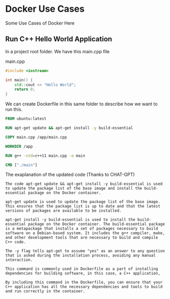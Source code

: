# Docker Use Cases

Some Use Cases of Docker Here

## Run C++ Hello World Application

In a project root folder. We have this main.cpp file

main.cpp
```cpp
#include <iostream>

int main() {
    std::cout << "Hello World";
    return 0;
}
```

We can create Dockerfile in this same folder to describe how we want to run this.

```dockerfile
FROM ubuntu:latest

RUN apt-get update && apt-get install -y build-essential

COPY main.cpp /app/main.cpp

WORKDIR /app

RUN g++ -std=c++11 main.cpp -o main

CMD ["./main"]
```

The exaplanation of the updated code (Thanks to CHAT-GPT)

```
The code apt-get update && apt-get install -y build-essential is used to update the package list of the base image and install the build-essential package on the Docker container.

apt-get update is used to update the package list of the base image. This ensures that the package list is up to date and that the latest versions of packages are available to be installed.

apt-get install -y build-essential is used to install the build-essential package on the Docker container. The build-essential package is a metapackage that installs a set of packages necessary to build software on a Debian-based system. It includes the g++ compiler, make, and other development tools that are necessary to build and compile C++ code.

The -y flag tells apt-get to assume "yes" as an answer to any question that is asked during the installation process, avoiding any manual interaction.

This command is commonly used in Dockerfile as a part of installing dependencies for building software, in this case, a C++ application,

By including this command in the Dockerfile, you can ensure that your C++ application has all the necessary dependencies and tools to build and run correctly in the container.
```
